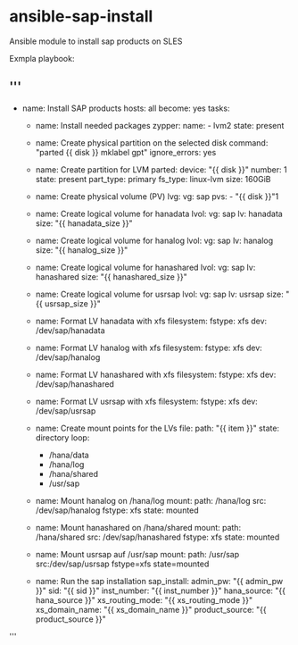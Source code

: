 # ansible-sap-install
Ansible module to install sap products on SLES

Exmpla playbook:

'''
---
- name: Install SAP products
  hosts: all
  become: yes
  tasks:
    - name: Install needed packages
      zypper:
        name:
          - lvm2
        state: present

    - name: Create physical partition on the selected disk
      command: "parted {{ disk }} mklabel gpt"
      ignore_errors: yes

    - name: Create partition for LVM
      parted:
        device: "{{ disk }}"
        number: 1
        state: present
        part_type: primary
        fs_type: linux-lvm
        size: 160GiB

    - name: Create physical volume (PV)
      lvg:
        vg: sap
        pvs:
          - "{{ disk }}"1

    - name: Create logical volume for hanadata
      lvol:
        vg: sap
        lv: hanadata
        size: "{{ hanadata_size }}"

    - name: Create logical volume for hanalog
      lvol:
        vg: sap
        lv: hanalog
        size: "{{ hanalog_size }}"

    - name: Create logical volume for hanashared
      lvol:
        vg: sap
        lv: hanashared
        size: "{{ hanashared_size }}"

    - name: Create logical volume for usrsap
      lvol:
        vg: sap
        lv: usrsap
        size: "{{ usrsap_size }}"

    - name: Format LV hanadata with xfs
      filesystem:
        fstype: xfs
        dev: /dev/sap/hanadata

    - name: Format LV hanalog with xfs
      filesystem:
        fstype: xfs
        dev: /dev/sap/hanalog

    - name: Format LV hanashared with xfs
      filesystem:
        fstype: xfs
        dev: /dev/sap/hanashared

    - name: Format LV usrsap with xfs
      filesystem:
        fstype: xfs
        dev: /dev/sap/usrsap

    - name: Create mount points for the LVs
      file:
        path: "{{ item }}"
        state: directory
      loop:
        - /hana/data
        - /hana/log
        - /hana/shared
        - /usr/sap 

    - name: Mount hanalog on /hana/log 
      mount:
        path: /hana/log 
        src: /dev/sap/hanalog 
        fstype: xfs 
        state: mounted 

    - name: Mount hanashared on /hana/shared 
      mount:
        path: /hana/shared 
        src: /dev/sap/hanashared 
        fstype: xfs 
        state: mounted 

    - name: Mount usrsap auf /usr/sap 
      mount:
        path: /usr/sap 
        src:/dev/sap/usrsap
        fstype=xfs 
         state=mounted 

    - name: Run the sap installation
      sap_install:
        admin_pw: "{{ admin_pw }}"
        sid: "{{ sid }}"
        inst_number: "{{ inst_number }}"
        hana_source: "{{ hana_source }}"
        xs_routing_mode: "{{ xs_routing_mode }}"
        xs_domain_name: "{{ xs_domain_name }}"
        product_source: "{{ product_source }}"

'''
